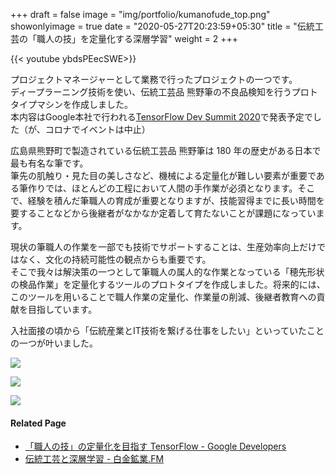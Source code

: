 +++
draft = false
image = "img/portfolio/kumanofude_top.png"
showonlyimage = true
date = "2020-05-27T20:23:59+05:30"
title = "伝統工芸の「職人の技」を定量化する深層学習"
weight = 2
+++

<!--more-->
{{< youtube ybdsPEecSWE>}}

プロジェクトマネージャーとして業務で行ったプロジェクトの一つです。  
ディープラーニング技術を使い、伝統工芸品 熊野筆の不良品検知を行うプロトタイプマシンを作成しました。  
本内容はGoogle本社で行われる[TensorFlow Dev Summit 2020](https://www.tensorflow.org/dev-summit)で発表予定でした（が、コロナでイベントは中止）

広島県熊野町で製造されている伝統工芸品 熊野筆は 180 年の歴史がある日本で最も有名な筆です。  
筆先の肌触り・見た目の美しさなど、機械による定量化が難しい要素が重要である筆作りでは、ほとんどの工程において人間の手作業が必須となります。そこで、経験を積んだ筆職人の育成が重要となりますが、技能習得までに長い時間を要することなどから後継者がなかなか定着して育たないことが課題になっています。  

現状の筆職人の作業を一部でも技術でサポートすることは、生産効率向上だけではなく、文化の持続可能性の観点からも重要です。  
そこで我々は解決策の一つとして筆職人の属人的な作業となっている「穂先形状の検品作業」を定量化するツールのプロトタイプを作成しました。将来的には、このツールを用いることで職人作業の定量化、作業量の削減、後継者教育への貢献を目指しています。

入社面接の頃から「伝統産業とIT技術を繋げる仕事をしたい」といっていたことの一つが叶いました。

![](https://1.bp.blogspot.com/-VfjSPvdvPxc/Xsy5bBN1dAI/AAAAAAAAEMA/4IRlrN0fPtkI7r6IlBKPTvLYBIZmg0CEACLcBGAsYHQ/s1600/Screen%2BShot%2B2020-05-26%2Bat%2B15.38.22.png)

![](https://1.bp.blogspot.com/-fTpldYx2zJc/Xsy14gOdbJI/AAAAAAAAEKg/yFlmTgWPxVUGpm010fIzQZe13i5pwwfXwCLcBGAsYHQ/s1600/pasted%2Bimage%2B0%2B%252812%2529.png)

![](https://1.bp.blogspot.com/-a_FSrnfvycY/Xs3UVRF-JPI/AAAAAAAAENg/lb91jEH8VUYzjkEW9jzcNDa7gPu-1CkEACLcBGAsYHQ/s1600/right_bad_shape2%2B_edited.gif)

#### Related Page
- [「職人の技」の定量化を目指す TensorFlow - Google Developers](https://developers-jp.googleblog.com/2020/05/tensorflow.html)
- [伝統工芸と深層学習 - 白金鉱業.FM](https://shirokane-kougyou.fm/episode/20)

